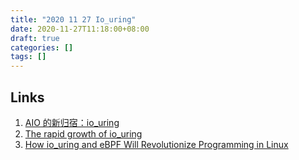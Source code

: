 ```yaml
---
title: "2020 11 27 Io_uring"
date: 2020-11-27T11:18:00+08:00
draft: true
categories: []
tags: []
---
```



## Links
1. [AIO 的新归宿：io_uring](https://zhuanlan.zhihu.com/p/62682475)
2. [The rapid growth of io_uring](https://lwn.net/Articles/810414/)
3. [How io_uring and eBPF Will Revolutionize Programming in Linux](https://www.scylladb.com/2020/05/05/how-io_uring-and-ebpf-will-revolutionize-programming-in-linux/)

